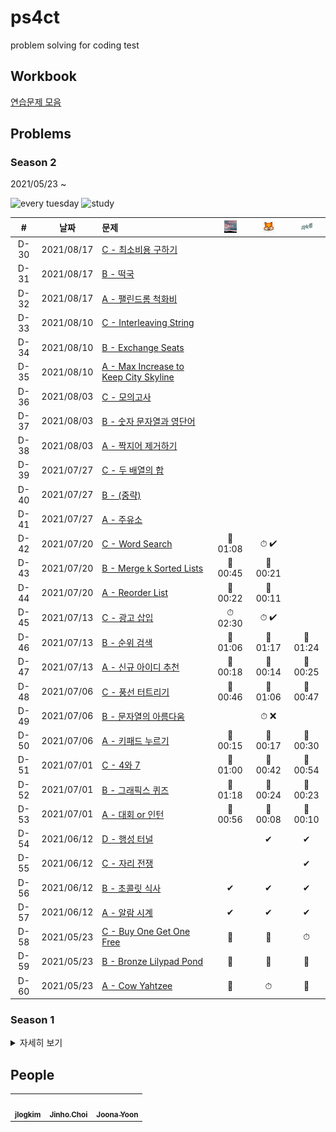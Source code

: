 # ps4ct
problem solving for coding test

## Workbook

[연습문제 모음](./workbook/)

## Problems

### Season 2

<p>2021/05/23 ~</p>

![every tuesday](https://img.shields.io/badge/every-tuesday-green) ![study](https://img.shields.io/badge/study-autodidacticism-red)

|#|날짜|문제|![ddjddd]|![joonas]|![jlogkim]|
|:--:|--|:--|:--:|:--:|:--:|
|D-30|2021/08/17|[C - 최소비용 구하기](https://www.acmicpc.net/problem/1916)||||
|D-31|2021/08/17|[B - 떡국](https://www.acmicpc.net/problem/20937)||||
|D-32|2021/08/17|[A - 팰린드롬 척화비](https://www.acmicpc.net/problem/20944)||||
|D-33|2021/08/10|[C - Interleaving String](https://leetcode.com/problems/interleaving-string/)||||
|D-34|2021/08/10|[B - Exchange Seats](https://leetcode.com/problems/exchange-seats/)||||
|D-35|2021/08/10|[A - Max Increase to Keep City Skyline](https://leetcode.com/problems/max-increase-to-keep-city-skyline/)||||
|D-36|2021/08/03|[C - 모의고사](https://programmers.co.kr/learn/courses/30/lessons/42840)||||
|D-37|2021/08/03|[B - 숫자 문자열과 영단어](https://programmers.co.kr/learn/courses/30/lessons/81301)||||
|D-38|2021/08/03|[A - 짝지어 제거하기](https://programmers.co.kr/learn/courses/30/lessons/12973)||||
|D-39|2021/07/27|[C - 두 배열의 합](https://www.acmicpc.net/problem/2143)||||
|D-40|2021/07/27|[B - (중략)](https://www.acmicpc.net/problem/21966)||||
|D-41|2021/07/27|[A - 주유소](https://www.acmicpc.net/problem/13305)||||
|D-42|2021/07/20|[C - Word Search](https://leetcode.com/problems/word-search/)|🎈 01:08|⏱ ✔||
|D-43|2021/07/20|[B - Merge k Sorted Lists](https://leetcode.com/problems/merge-k-sorted-lists/)|🎈 00:45|🎈 00:21||
|D-44|2021/07/20|[A - Reorder List](https://leetcode.com/problems/reorder-list/)|🎈 00:22|🎈 00:11||
|D-45|2021/07/13|[C - 광고 삽입](https://programmers.co.kr/learn/courses/30/lessons/72414)|⏱ 02:30|⏱ ✔||
|D-46|2021/07/13|[B - 순위 검색](https://programmers.co.kr/learn/courses/30/lessons/72412)|🎈 01:06|🎈 01:17|🎈 01:24|
|D-47|2021/07/13|[A - 신규 아이디 추천](https://programmers.co.kr/learn/courses/30/lessons/72410)|🎈 00:18|🎈 00:14|🎈 00:25|
|D-48|2021/07/06|[C - 풍선 터트리기](https://programmers.co.kr/learn/courses/30/lessons/68646)|🎈 00:46|🎈 01:06|🎈 00:47|
|D-49|2021/07/06|[B - 문자열의 아름다움](https://programmers.co.kr/learn/courses/30/lessons/68938)||⏱ ❌||
|D-50|2021/07/06|[A - 키패드 누르기](https://programmers.co.kr/learn/courses/30/lessons/67256)|🎈 00:15|🎈 00:17|🎈 00:30|
|D-51|2021/07/01|[C - 4와 7](https://www.acmicpc.net/problem/2877)|🎈 01:00|🎈 00:42|🎈 00:54|
|D-52|2021/07/01|[B - 그래픽스 퀴즈](https://www.acmicpc.net/problem/2876)|🎈 01:18|🎈 00:24|🎈 00:23|
|D-53|2021/07/01|[A - 대회 or 인턴](https://www.acmicpc.net/problem/2875)|🎈 00:56|🎈 00:08|🎈 00:10|
|D-54|2021/06/12|[D - 행성 터널](https://www.acmicpc.net/problem/2887)||✔|✔|
|D-55|2021/06/12|[C - 자리 전쟁](https://www.acmicpc.net/problem/2886)|||✔|
|D-56|2021/06/12|[B - 초콜릿 식사](https://www.acmicpc.net/problem/2885)|✔|✔|✔|
|D-57|2021/06/12|[A - 알람 시계](https://www.acmicpc.net/problem/2884)|✔|✔|✔|
|D-58|2021/05/23|[C - Buy One Get One Free](https://www.acmicpc.net/problem/6230)|🎈|🎈|⏱|
|D-59|2021/05/23|[B - Bronze Lilypad Pond](https://www.acmicpc.net/problem/6229)|🎈|🎈|🎈|
|D-60|2021/05/23|[A - Cow Yahtzee](https://www.acmicpc.net/problem/6228)|🎈|⏱|🎈|

### Season 1

<details><summary>자세히 보기</summary>

<p>2020/12/30 ~ 2021/05/19</p>

![every wednesday](https://img.shields.io/badge/every-wednesday-green) ![penalty](https://img.shields.io/badge/penalty-$%2010-red)

|#|날짜|문제|해결|
|:--:|--|:--|--|
|D-61|2021/05/19|[BOJ 2206 - 벽 부수고 이동하기](https://www.acmicpc.net/problem/2206)|![ddjddd] ![joonas] ![jlogkim] |
|D-62|2021/05/19|[BOJ 16926 - 벽 부수고 이동하기 4](https://www.acmicpc.net/problem/16946)|![ddjddd] ![joonas]|
|D-63|2021/05/12|[LeetCode 91 - Decode Ways](https://leetcode.com/problems/decode-ways/)|![jlogkim] ![joonas] ![ddjddd]|
|D-64|2021/05/12|[LeetCode 139 - Word Break](https://leetcode.com/problems/word-break/)|![jlogkim] ![joonas] ![ddjddd]|
|D-65|2021/05/12|[Summer/Winter Coding (2019) - 지형 이동](https://programmers.co.kr/learn/courses/30/lessons/62050)|![ddjddd] ![jlogkim] ![joonas]|
|D-66|2021/05/12|[Summer/Winter Coding (2018) - 스킬트리](https://programmers.co.kr/learn/courses/30/lessons/49993)|![ddjddd] ![jlogkim] ![joonas]|
|D-67|2021/04/28|[BOJ 1865 - 웜홀](https://www.acmicpc.net/problem/1865)|![ddjddd] ![jlogkim] ![joonas]|
|D-68|2021/04/28|[BOJ 14938 - 서강그라운드](https://www.acmicpc.net/problem/14938)|![ddjddd] ![jlogkim] ![joonas]|
|D-69|2021/04/21|[LeetCode 108 - Convert Sorted Array to BST](https://leetcode.com/problems/convert-sorted-array-to-binary-search-tree/)|![joonas] ![jlogkim] ![ddjddd]|
|D-70|2021/04/21|[LeetCode 152 - Maximum Product Subarray](https://leetcode.com/problems/maximum-product-subarray/)|![joonas] ![jlogkim] ![ddjddd]|
|D-71|2021/04/14|[KAKAO BLIND 2021 - 메뉴 리뉴얼](https://programmers.co.kr/learn/courses/30/lessons/72411)|![ddjddd] ![joonas] ![jlogkim]|
|D-72|2021/04/14|[KAKAO BLIND 2020 - 괄호 변환](https://programmers.co.kr/learn/courses/30/lessons/60058)|![joonas] ![ddjddd] ![jlogkim]|
|D-73|2021/04/07|[BOJ 1450 - 냅색문제](https://www.acmicpc.net/problem/1450)|![jlogkim] ![joonas] ![ddjddd]|
|D-74|2021/04/07|[BOJ 4658 - 삼각형 게임](https://www.acmicpc.net/problem/4658)|![jlogkim] ![joonas] ![ddjddd]|
|D-75|2021/03/31|[LeetCode 48 - Rotate Image](https://leetcode.com/problems/rotate-image/)|![joonas] ![ddjddd] ![jlogkim]|
|D-76|2021/03/31|[LeetCode 101 - Symmetric Tree](https://leetcode.com/problems/symmetric-tree/)|![joonas] ![ddjddd] ![jlogkim]|
|D-77|2021/03/17|[KAKAO BLIND 2020 - 자물쇠와 열쇠](https://programmers.co.kr/learn/courses/30/lessons/60059)|![joonas] ![jlogkim] ![ddjddd]|
|D-78|2021/03/17|[KAKAO BLIND 2021 - 합승 택시 요금](https://programmers.co.kr/learn/courses/30/lessons/72413)|![joonas] ![jlogkim] ![ddjddd]|
|D-79|2021/03/10|[BOJ 17255 - N으로 만들기](https://www.acmicpc.net/problem/17255)|![joonas] ![jlogkim] ![ddjddd]|
|D-80|2021/03/10|[BOJ 1933 - 스카이라인](https://www.acmicpc.net/problem/1933)|![joonas] ![jlogkim] ![ddjddd]|
|D-81|2021/03/03|[2019 카카오 겨울 인턴십 - 크레인 인형뽑기 게임](https://programmers.co.kr/learn/courses/30/lessons/64061)|![joonas] ![jlogkim] ![ddjddd]|
|D-82|2021/03/03|[프로그래머스 - N으로 표현](https://programmers.co.kr/learn/courses/30/lessons/42895)|![jlogkim] ![joonas] ![ddjddd]|
|D-83|2021/02/24|[BOJ 10165 - 버스 노선](https://www.acmicpc.net/problem/10165)|![joonas] ![jlogkim] ![ddjddd]|
|D-84|2021/02/24|[BOJ 8980 - 택배](https://www.acmicpc.net/problem/8980)|![joonas] ![ddjddd] ![jlogkim]|
|D-85|2021/02/18|[KAKAO BLIND 2018 - 방금그곡](https://programmers.co.kr/learn/courses/30/lessons/17683)|![jlogkim] ![joonas] ![ddjddd]|
|D-86|2021/02/18|[KAKAO BLIND 2018 - 뉴스 클러스터링](https://programmers.co.kr/learn/courses/30/lessons/17677)|![jlogkim] ![joonas] ![ddjddd]|
|D-87|2021/02/10|[BOJ 3197 - 백조의 호수](https://www.acmicpc.net/problem/3197)|![jlogkim] ![joonas]|
|D-88|2021/02/10|[BOJ 1774 - 우주신과의 교감](https://www.acmicpc.net/problem/1774)|![joonas] ![jlogkim] ![ddjddd]|
|D-89|2021/02/03|[프로그래머스 - 124 나라의 숫자](https://programmers.co.kr/learn/courses/30/lessons/12899)|![jlogkim] ![joonas] ![ddjddd]|
|D-90|2021/02/03|[KAKAO BLIND 2018 - 추석 트래픽](https://programmers.co.kr/learn/courses/30/lessons/17676)|![jlogkim] ![ddjddd] ![joonas]|
|D-91|2021/01/27|[BOJ 15988 - 1, 2, 3 더하기 3](https://www.acmicpc.net/problem/15988)|![joonas] ![jlogkim] ![ddjddd]|
|D-92|2021/01/27|[BOJ 1949 - 우수 마을](https://www.acmicpc.net/problem/1949)|![ddjddd] ![jlogkim] ![joonas]|
|D-93|2021/01/20|[BOJ 1074 - Z](https://www.acmicpc.net/problem/1074)|![jlogkim] ![ddjddd] ![joonas]|
|D-94|2021/01/20|[BOJ 1967 - 트리의 지름](https://www.acmicpc.net/problem/1967)|![jlogkim] ![ddjddd] ![joonas]|
|D-95|2021/01/13|[프로그래머스 - 타겟 넘버](https://programmers.co.kr/learn/courses/30/lessons/43165)|![joonas] ![jlogkim] ![ddjddd]|
|D-96|2021/01/13|[프로그래머스 - 징검다리](https://programmers.co.kr/learn/courses/30/lessons/43236)|![joonas] ![ddjddd] ![jlogkim]|
|D-97|2021/01/06|[BOJ 16768 - Mooyo Mooyo](https://www.acmicpc.net/problem/16768)|![joonas] ![ddjddd] ![jlogkim]|
|D-98|2021/01/06|[BOJ 5052 - 전화번호 목록](https://www.acmicpc.net/problem/5052)|![joonas] ![ddjddd] ![jlogkim]|
|D-99|2020/12/30|[KAKAO BLIND 2020 - 문자열 압축](https://programmers.co.kr/learn/courses/30/lessons/60057)|![joonas] ![jlogkim] ![ddjddd]|
|D-100|2020/12/30|[프로그래머스 - 삼각 달팽이](https://programmers.co.kr/learn/courses/30/lessons/68645)|![joonas] ![jlogkim] ![ddjddd]|

</details>

## People

<table>
  <tr>
    <td align="center"><a href="https://github.com/jlogkim"><img src="https://avatars3.githubusercontent.com/u/74028313?v=4" width="64px;" alt=""/><br /><sub><b>jlogkim</b></sub></a></td>
    <td align="center"><a href="http://ddjddd.github.io"><img src="https://avatars2.githubusercontent.com/u/26399087?v=4" width="64px;" alt=""/><br /><sub><b>Jinho.Choi</b></sub></a></td>
    <td align="center"><a href="https://www.joonas.io"><img src="https://avatars2.githubusercontent.com/u/9527681?v=4" width="64px;" alt=""/><br /><sub><b>Joona Yoon</b></sub></a></td>
  </tr>
</table>

[ddjddd]: .img/ddjddd.png
[jlogkim]: .img/jlogkim.png
[joonas]: .img/joonas.png
